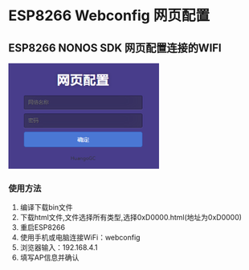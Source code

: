 # ESP8266 Webconfig 网页配置
## ESP8266 NONOS SDK 网页配置连接的WIFI

<img src="./webconfig.png"  height="210" width="300">  

### 使用方法

1. 编译下载bin文件
2. 下载html文件,文件选择所有类型,选择0xD0000.html(地址为0xD0000)
3. 重启ESP8266
7. 使用手机或电脑连接WiFi：webconfig
8. 浏览器输入：192.168.4.1
9. 填写AP信息并确认

